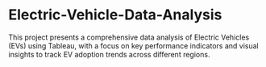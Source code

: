 # Electric-Vehicle-Data-Analysis
This project presents a comprehensive data analysis of Electric Vehicles (EVs) using Tableau, with a focus on key performance indicators and visual insights to track EV adoption trends across different regions.
